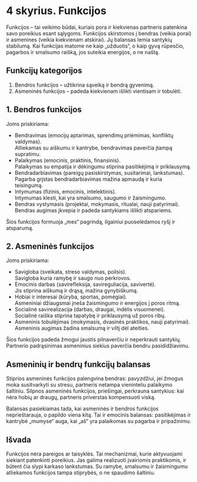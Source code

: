 # 4 skyrius. Funkcijos

Funkcijos – tai veikimo būdai, kuriais pora ir kiekvienas partneris patenkina savo poreikius esant sąlygoms. Funkcijos skirstomos į bendras (veikia porai) ir asmenines (veikia kiekvienam atskirai). Jų balansas lemia santykių stabilumą. Kai funkcijas matome ne kaip „užduotis“, o kaip gyvą rūpesčio, pagarbos ir smalsumo raišką, jos suteikia energijos, o ne naštą.

## Funkcijų kategorijos

1. Bendros funkcijos – užtikrina sąveiką ir bendrą gyvenimą.
2. Asmeninės funkcijos – padeda kiekvienam išlikti vientisam ir tobulėti.

## 1. Bendros funkcijos

Joms priskiriama:

- Bendravimas (emocijų aptarimas, sprendimų priėmimas, konfliktų valdymas).  
  Atliekamas su aiškumu ir kantrybe, bendravimas paverčia įtampą supratimu.  
- Palaikymas (emocinis, praktinis, finansinis).  
  Palaikymas su empatija ir dėkingumu stiprina pasitikėjimą ir priklausymą.  
- Bendradarbiavimas (pareigų pasiskirstymas, susitarimai, lankstumas).  
  Pagarba grįstas bendradarbiavimas mažina apmaudą ir kuria teisingumą.  
- Intymumas (fizinis, emocinis, intelektinis).  
  Intymumas klesti, kai yra smalsumo, saugumo ir žaismingumo.  
- Bendras vystymasis (projektai, mokymasis, ritualai, nauji patyrimai).  
  Bendras augimas įkvepia ir padeda santykiams išlikti atspariems.  

Šios funkcijos formuoja „mes“ pagrindą, ilgainiui puoselėdamos ryšį ir atsparumą.

## 2. Asmeninės funkcijos

Joms priskiriama:

- Savigloba (sveikata, streso valdymas, poilsis).  
  Savigloba kuria ramybę ir saugo nuo perkrovos.  
- Emocinis darbas (savirefleksija, savireguliacija, savivertė).  
  Jis stiprina aiškumą ir drąsą, mažina gynybiškumą.  
- Hobiai ir interesai (kūryba, sportas, pomėgiai).  
  Asmeniniai džiaugsmai įneša žaismingumo ir energijos į poros ritmą.  
- Socialinė savirealizacija (darbas, draugai, indėlis visuomenei).  
  Socialinė raiška stiprina tapatybę ir priklausymą už poros ribų.  
- Asmeninis tobulėjimas (mokymasis, dvasinės praktikos, nauji patyrimai).  
  Asmeninis augimas žadina smalsumą ir viltį dėl ateities.  

Šios funkcijos padeda žmogui jaustis pilnaverčiu ir neperkrauti santykių. Partnerio padrąsinimas asmeninius siekius paverčia bendru pasididžiavimu.

## Asmeninių ir bendrų funkcijų balansas

Stiprios asmeninės funkcijos palengvina bendras: pavyzdžiui, jei žmogus moka susitvarkyti su stresu, partneris netampa vieninteliu palaikymo šaltiniu. Silpnos asmeninės funkcijos, priešingai, perkrauna santykius: kai nėra hobių ar draugų, partneris priverstas kompensuoti viską.

Balansas pasiekiamas tada, kai asmeninės ir bendros funkcijos neprieštarauja, o papildo viena kitą. Tai ir emocinis balansas: pasitikėjimas ir kantrybė „mumyse“ auga, kai „aš“ yra palaikomas su pagarba ir pripažinimu.

## Išvada

Funkcijos nėra pareigos ar taisyklės. Tai mechanizmai, kurie aktyvuojami siekiant patenkinti poreikius. Jas galima realizuoti įvairiomis praktikomis, ir būtent čia slypi karkaso lankstumas. Su ramybe, smalsumu ir žaismingumu atliekamos funkcijos tampa stiprybės, o ne spaudimo šaltiniu.
